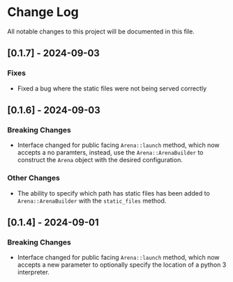 # Change Log

All notable changes to this project will be documented in this file.
 
## [0.1.7] - 2024-09-03
 
### Fixes

- Fixed a bug where the static files were not being served correctly 

## [0.1.6] - 2024-09-03
 
### Breaking Changes

- Interface changed for public facing `Arena::launch` method, which
now accepts a no paramters, instead, use the `Arena::ArenaBuilder` to
construct the `Arena` object with the desired configuration.

### Other Changes

- The ability to specify which path has static files has been added
to `Arena::ArenaBuilder` with the `static_files` method.
 
## [0.1.4] - 2024-09-01 
 
 
### Breaking Changes

- Interface changed for public facing `Arena::launch` method, which
now accepts a new parameter to optionally specify the location of a python 3
interpreter.
 
